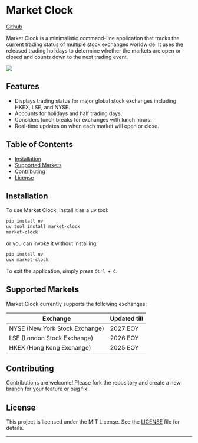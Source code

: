 # Market Clock

[Github](https://github.com/plwg/market-clock)

Market Clock is a minimalistic command-line application that tracks the current trading status of multiple stock exchanges worldwide. It uses the released trading holidays to determine whether the markets are open or closed and counts down to the next trading event. 

![](/screenshots/screen.png)

## Features

- Displays trading status for major global stock exchanges including HKEX, LSE, and NYSE.
- Accounts for holidays and half trading days.
- Considers lunch breaks for exchanges with lunch hours.
- Real-time updates on when each market will open or close.

## Table of Contents
- [Installation](#installation)
- [Supported Markets](#supported-markets)
- [Contributing](#contributing)
- [License](#license)

## Installation

To use Market Clock, install it as a uv tool:

```bash
pip install uv
uv tool install market-clock
market-clock
```

or you can invoke it without installing:

```bash
pip install uv
uvx market-clock
```

To exit the application, simply press `Ctrl + C`.

## Supported Markets

Market Clock currently supports the following exchanges:

| Exchange                      | Updated till|
|-------------------------------|---------|
| NYSE (New York Stock Exchange) | 2027 EOY  |
| LSE (London Stock Exchange)   | 2026 EOY   |
| HKEX (Hong Kong Exchange)     | 2025 EOY   |


## Contributing

Contributions are welcome! Please fork the repository and create a new branch for your feature or bug fix.

## License

This project is licensed under the MIT License. See the [LICENSE](LICENSE) file for details.

--- 